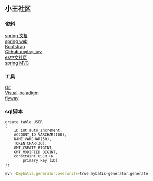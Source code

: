 ## 小王社区

### 资料
[spring 文档](https://spring.io/guides)   
[spring web](https://spring.io/guides/gs/serving-web-content/)  
[Bootstrap](https://v3.bootcss.com/getting-started/)    
[Github deploy key](https://developer.github.com/v3/guides/managing-deploy-keys/#deploy-keys)   
[es中文社区](https://elasticsearch.cn/explore)   
[spring MVC](https://docs.spring.io/spring/docs/5.0.3.RELEASE/spring-framework-reference/web.html#spring-web)
### 工具
[Git](https://git-scm.com/)   
[Visual-paradigm](https://www.visual-paradigm.com/cn/)  
[flyway](https://flywaydb.org/getstarted/firststeps/maven)
### sql脚本
```
create table USER
(
	ID int auto_increment,
	ACCOUNT_ID VARCHAR(100),
	NAME VARCHAR(50),
	TOKEN CHAR(36),
	GMT_CREATE BIGINT,
	GMT_MODIFIED BIGINT,
	constraint USER_PK
		primary key (ID)
);
```
```bash
mvn -Dmybatis.generator.overwrite=true mybatis-generator:generate
```